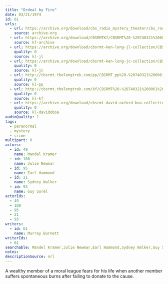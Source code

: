 ```yaml
---
title: "Ordeal by Fire"
date: 03/21/1974
id: 61
urls: 
  - url: https://archive.org/download/cbs_radio_mystery_theater/cbs_radio_mystery_theater-0051-0100.zip/cbs_radio_mystery_theater-0051-0100%2Fcbsrmt_0061_ordeal_by_fire.mp3
    source: archive-org
  - url: https://archive.org/download/CBSRMTKf/CBSRMT%20-%20740321%200061%20Ordeal%20By%20Fire_kf.mp3
    source: kf-archive
  - url: https://archive.org/download/cbsrmt-ken-long-jl-collection/CBSRMT - 740321 0061 Ordeal By Fire_jl.mp3
    quality: 0
    source: kl-jl
  - url: https://archive.org/download/cbsrmt-ken-long-jc-collection/CBSRMT - 740321 0061 Ordeal by Fire vbr df_jc.mp3
    quality: 0
    source: kl-jc
  - url: http://cbsrmt.thelongtrek.com/pp/CBSRMT_pp%20-%20740321%200061%20Ordeal%20by%20Fire.mp3
    quality: 0
    source: kl-pp
  - url: http://cbsrmt.thelongtrek.com/kf/CBSRMT%20-%20740321%200061%20Ordeal%20By%20Fire_kf.mp3
    quality: 0
    source: kl-kf
  - url: https://archive.org/download/cbsrmt-david-oxford-boa-collection/CBSRMT-740321-0061-Ordeal-By-Fire-(64-44)_kf-{BoA}.mp3
    quality: 0
    source: kl-davidoboa
audioQuality: 1
tags: 
  - paranormal
  - mystery
  - crime
multipart: 0
actors:  
  - id: 49
    name: Mandel Kramer  
  - id: 108
    name: Julie Newmar  
  - id: 95
    name: Earl Hammond  
  - id: 21
    name: Sydney Walker  
  - id: 93
    name: Guy Sorel
actorIds:  
  - 49  
  - 108  
  - 95  
  - 21  
  - 93
writers:  
  - id: 61
    name: Murray Burnett
writerIds:  
  - 61
searchable: Mandel Kramer,Julie Newmar,Earl Hammond,Sydney Walker,Guy Sorel Murray Burnett
notes: 
descriptionSource: nrl
---
```

A wealthy member of a moral league fears for his life when another member suffers spontaneous burns after failing to donate to the cause.